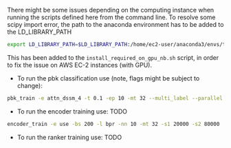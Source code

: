 There might be some issues depending on the computing instance when running the scripts defined here from the command line. To resolve some scipy import error, the path to the anaconda environment has to be added to the LD_LIBRARY_PATH

```bash
export LD_LIBRARY_PATH=$LD_LIBRARY_PATH:/home/ec2-user/anaconda3/envs/tensorflow2_p38/lib/
```

This has been added to the `install_required_on_gpu_nb.sh` script, in order to fix the issue on AWS EC-2 instances (with GPU).

- To run the pbk classification use (note, flags might be subject to change): 
```bash
pbk_train -e attn_dssm_4 -t 0.1 -ep 10 -mt 32 --multi_label --parallel -bs 128 -lr 0.002 -dr 0.4 -bn
```

- To run the encoder training use: TODO

```bash
encoder_train -e use -bs 200 -l bpr -nn 10 -mt 32 -s1 20000 -s2 80000
```

- To run the ranker training use: TODO